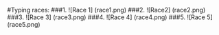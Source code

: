 #Typing races:
###1.
![Race 1]
(race1.png)
###2.
![Race2]
(race2.png)
###3.
![Race 3]
(race3.png)
###4.
![Race 4]
(race4.png)
###5.
![Race 5]
(race5.png)